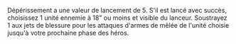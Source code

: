 Dépérissement a une valeur de lancement de 5. S'il est lancé avec succès, choisissez 1 unité ennemie à 18" ou moins et visible du lanceur. Soustrayez 1 aux jets de blessure pour les attaques d'armes de mêlée de l'unité choisie jusqu'à votre prochaine phase des héros.